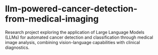 # llm-powered-cancer-detection-from-medical-imaging
Research project exploring the application of Large Language Models (LLMs) for automated cancer detection and classification through medical image analysis, combining vision-language capabilities with clinical diagnostics.
